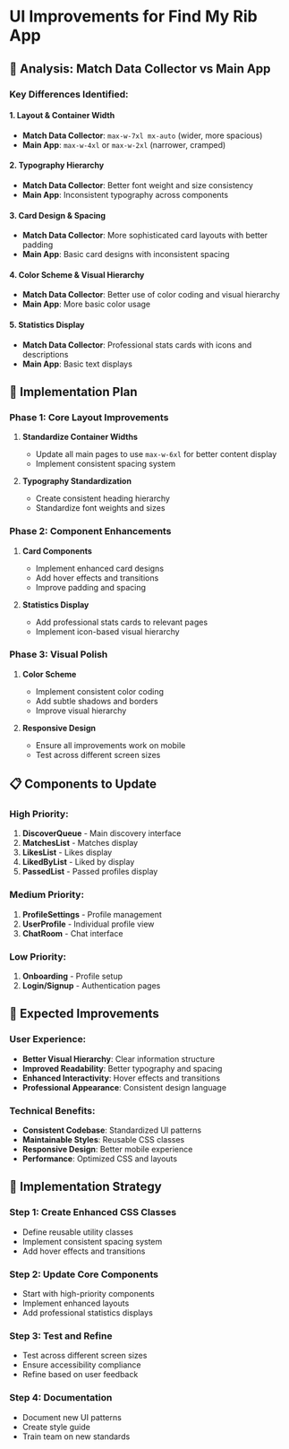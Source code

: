 # UI Improvements for Find My Rib App

## 🎨 Analysis: Match Data Collector vs Main App

### Key Differences Identified:

#### 1. **Layout & Container Width**
- **Match Data Collector**: `max-w-7xl mx-auto` (wider, more spacious)
- **Main App**: `max-w-4xl` or `max-w-2xl` (narrower, cramped)

#### 2. **Typography Hierarchy**
- **Match Data Collector**: Better font weight and size consistency
- **Main App**: Inconsistent typography across components

#### 3. **Card Design & Spacing**
- **Match Data Collector**: More sophisticated card layouts with better padding
- **Main App**: Basic card designs with inconsistent spacing

#### 4. **Color Scheme & Visual Hierarchy**
- **Match Data Collector**: Better use of color coding and visual hierarchy
- **Main App**: More basic color usage

#### 5. **Statistics Display**
- **Match Data Collector**: Professional stats cards with icons and descriptions
- **Main App**: Basic text displays

## 🚀 Implementation Plan

### Phase 1: Core Layout Improvements
1. **Standardize Container Widths**
   - Update all main pages to use `max-w-6xl` for better content display
   - Implement consistent spacing system

2. **Typography Standardization**
   - Create consistent heading hierarchy
   - Standardize font weights and sizes

### Phase 2: Component Enhancements
1. **Card Components**
   - Implement enhanced card designs
   - Add hover effects and transitions
   - Improve padding and spacing

2. **Statistics Display**
   - Add professional stats cards to relevant pages
   - Implement icon-based visual hierarchy

### Phase 3: Visual Polish
1. **Color Scheme**
   - Implement consistent color coding
   - Add subtle shadows and borders
   - Improve visual hierarchy

2. **Responsive Design**
   - Ensure all improvements work on mobile
   - Test across different screen sizes

## 📋 Components to Update

### High Priority:
1. **DiscoverQueue** - Main discovery interface
2. **MatchesList** - Matches display
3. **LikesList** - Likes display
4. **LikedByList** - Liked by display
5. **PassedList** - Passed profiles display

### Medium Priority:
1. **ProfileSettings** - Profile management
2. **UserProfile** - Individual profile view
3. **ChatRoom** - Chat interface

### Low Priority:
1. **Onboarding** - Profile setup
2. **Login/Signup** - Authentication pages

## 🎯 Expected Improvements

### User Experience:
- **Better Visual Hierarchy**: Clear information structure
- **Improved Readability**: Better typography and spacing
- **Enhanced Interactivity**: Hover effects and transitions
- **Professional Appearance**: Consistent design language

### Technical Benefits:
- **Consistent Codebase**: Standardized UI patterns
- **Maintainable Styles**: Reusable CSS classes
- **Responsive Design**: Better mobile experience
- **Performance**: Optimized CSS and layouts

## 🔧 Implementation Strategy

### Step 1: Create Enhanced CSS Classes
- Define reusable utility classes
- Implement consistent spacing system
- Add hover effects and transitions

### Step 2: Update Core Components
- Start with high-priority components
- Implement enhanced layouts
- Add professional statistics displays

### Step 3: Test and Refine
- Test across different screen sizes
- Ensure accessibility compliance
- Refine based on user feedback

### Step 4: Documentation
- Document new UI patterns
- Create style guide
- Train team on new standards
